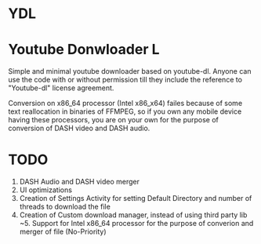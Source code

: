 # YDL
# Youtube Donwloader L

Simple and minimal youtube downloader based on youtube-dl.
Anyone can use the code with or without permission till they include the reference to "Youtube-dl" license agreement.


Conversion on x86_64 processor (Intel x86_x64) failes because of some text reallocation in binaries of FFMPEG, so if you own any mobile device having these processors, you are on your own for the purpose of conversion of DASH video and DASH audio.


# TODO
1. DASH Audio and DASH video merger
2. UI optimizations
3. Creation of Settings Activity for setting Default Directory and number of threads to download the file
4. Creation of Custom download manager, instead of using third party lib
~5. Support for Intel x86_64 processor for the purpose of converion and merger of file (No-Priority)

